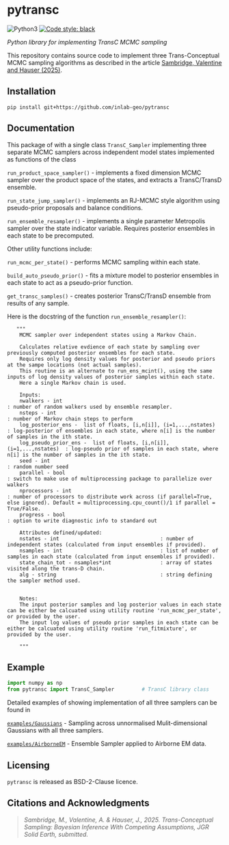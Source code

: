 # pytransc

![Python3](https://img.shields.io/badge/python-3.x-brightgreen.svg)
<a href="https://github.com/psf/black"><img alt="Code style: black" src="https://img.shields.io/badge/code%20style-black-000000.svg"></a>

_Python library for implementing TransC MCMC sampling_


This repository contains source code to implement three Trans-Conceptual MCMC sampling algorithms as described in the article 
[Sambridge, Valentine and Hauser (2025)](https://essopenarchive.org/users/841079/articles/1231492-trans-conceptual-sampling-bayesian-inference-with-competing-assumptions).


## Installation

```
pip install git+https://github.com/inlab-geo/pytransc
```
## Documentation

This package of with a single class `TransC_Sampler` implementing three separate MCMC samplers across independent model states implemented as functions of the class

`run_product_space_sampler()` - implements a fixed dimension MCMC sampler over the product space of the states, and extracts a TransC/TransD ensemble. 

`run_state_jump_sampler()` - implements an RJ-MCMC style algorithm using pseudo-prior proposals and balance conditions. 

`run_ensemble_resampler()` - implements a single parameter Metropolis sampler over the state indicator variable. Requires posterior ensembles in each state to be precomputed.

Other utility functions include:

`run_mcmc_per_state()` - performs MCMC sampling within each state.

`build_auto_pseudo_prior()` - fits a mixture model to posterior ensembles in each state to act as a pseudo-prior function.

`get_transc_samples()` - creates posterior TransC/TransD ensemble from results of any sample.

Here is the docstring of the function `run_ensemble_resampler()`:

       """
        MCMC sampler over independent states using a Markov Chain.

        Calculates relative evdience of each state by sampling over previously computed posterior ensembles for each state.
        Requires only log density values for posterior and pseudo priors at the sampe locations (not actual samples).
        This routine is an alternate to run_ens_mcint(), using the same inputs of log density values of posterior samples within each state.
        Here a single Markov chain is used.

        Inputs:
        nwalkers - int                                                       : number of random walkers used by ensemble resampler.
        nsteps - int                                                         : number of Markov chain steps to perform
        log_posterior_ens -  list of floats, [i,n[i]], (i=1,...,nstates)     : log-posterior of ensembles in each state, where n[i] is the number of samples in the ith state.
        log_pseudo_prior_ens -  list of floats, [i,n[i]], (i=1,...,nstates)  : log-pseudo prior of samples in each state, where n[i] is the number of samples in the ith state.
        seed - int                                                           : random number seed
        parallel - bool                                                      : switch to make use of multiprocessing package to parallelize over walkers
        nprocessors - int                                                    : number of processors to distribute work across (if parallel=True, else ignored). Default = multiprocessing.cpu_count()/1 if parallel = True/False.
        progress - bool                                                      : option to write diagnostic info to standard out

        Attributes defined/updated:
        nstates - int                                 : number of independent states (calculated from input ensembles if provided).
        nsamples - int                                : list of number of samples in each state (calculated from input ensembles if provided).
        state_chain_tot - nsamples*int                : array of states visited along the trans-D chain.
        alg - string                                  : string defining the sampler method used.


        Notes:
        The input posterior samples and log posterior values in each state can be either be calcuated using utility routine 'run_mcmc_per_state', or provided by the user.
        The input log values of pseudo prior samples in each state can be either be calcuated using utility routine 'run_fitmixture', or provided by the user.

        """

## Example

```python
import numpy as np
from pytransc import TransC_Sampler         # TransC library class
```
Detailed examples of showing implementation of all three samplers can be found in

[`examples/Gaussians`](./examples/Gaussians/) - Sampling across unnormalised Mulit-dimensional Gaussians with all three samplers.

[`examples/AirborneEM`](./examples/AirborneEM) - Ensemble Sampler applied to Airborne EM data.

## Licensing
`pytransc` is released as BSD-2-Clause licence.

## Citations and Acknowledgments

> *Sambridge, M., Valentine, A. & Hauser, J., 2025. Trans-Conceptual Sampling: Bayesian Inference With Competing Assumptions, JGR Solid Earth, submitted.*
